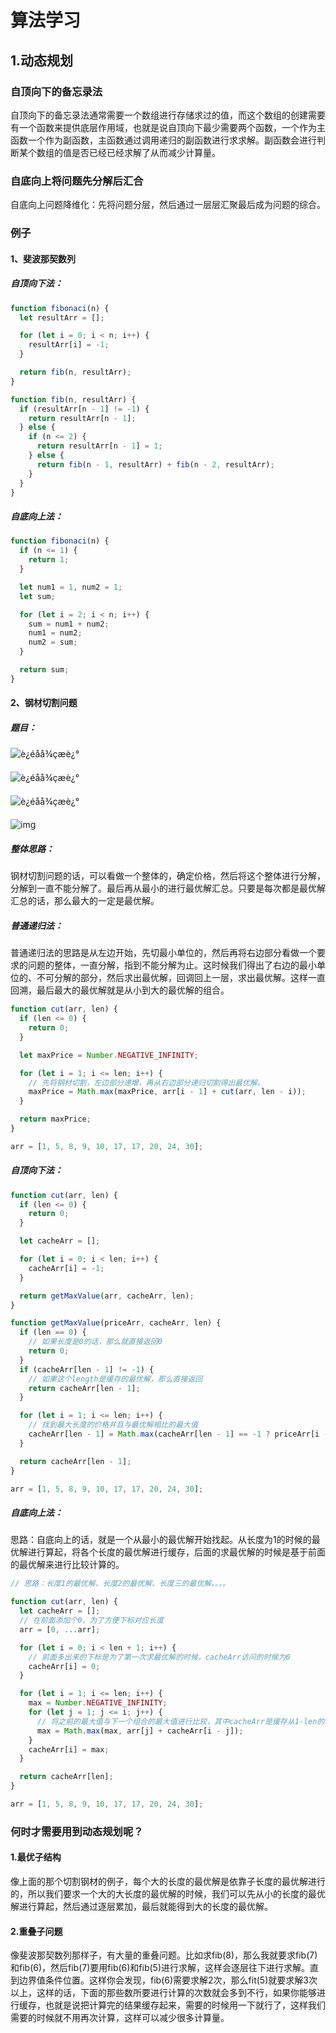# 算法学习

## 1.动态规划

### 自顶向下的备忘录法

自顶向下的备忘录法通常需要一个数组进行存储求过的值，而这个数组的创建需要有一个函数来提供底层作用域，也就是说自顶向下最少需要两个函数，一个作为主函数一个作为副函数，主函数通过调用递归的副函数进行求求解。副函数会进行判断某个数组的值是否已经已经求解了从而减少计算量。

### 自底向上将问题先分解后汇合

自底向上问题降维化：先将问题分层，然后通过一层层汇聚最后成为问题的综合。

### 例子

#### 1、斐波那契数列

##### 自顶向下法：

```js
function fibonaci(n) {
  let resultArr = [];

  for (let i = 0; i < n; i++) {
    resultArr[i] = -1;
  }

  return fib(n, resultArr);
}

function fib(n, resultArr) {
  if (resultArr[n - 1] != -1) {
    return resultArr[n - 1];
  } else {
    if (n <= 2) {
      return resultArr[n - 1] = 1;
    } else {
      return fib(n - 1, resultArr) + fib(n - 2, resultArr);
    }
  }
}
```



##### 自底向上法：

```js
function fibonaci(n) {
  if (n <= 1) {
    return 1;
  }

  let num1 = 1, num2 = 1;
  let sum;

  for (let i = 2; i < n; i++) {
    sum = num1 + num2;
    num1 = num2;
    num2 = sum;
  }

  return sum;
}
```



#### 2、钢材切割问题

##### 题目：

![è¿éåå¾çæè¿°](.\images\20170715221117648.png)

![è¿éåå¾çæè¿°](images/20170715222316773.png)

![è¿éåå¾çæè¿°](images/20170715222600560.png)

![img](images/20170715222733332.png)

##### 整体思路：

钢材切割问题的话，可以看做一个整体的，确定价格，然后将这个整体进行分解，分解到一直不能分解了。最后再从最小的进行最优解汇总。只要是每次都是最优解汇总的话，那么最大的一定是最优解。

##### 普通递归法：

普通递归法的思路是从左边开始，先切最小单位的，然后再将右边部分看做一个要求的问题的整体，一直分解，指到不能分解为止。这时候我们得出了右边的最小单位的、不可分解的部分，然后求出最优解，回调回上一层，求出最优解。这样一直回溯，最后最大的最优解就是从小到大的最优解的组合。

```js
function cut(arr, len) {
  if (len <= 0) {
    return 0;
  }

  let maxPrice = Number.NEGATIVE_INFINITY;

  for (let i = 1; i <= len; i++) {
    // 先将钢材切割，左边部分递增，再从右边部分递归切割得出最优解。
    maxPrice = Math.max(maxPrice, arr[i - 1] + cut(arr, len - i));
  }

  return maxPrice;
}

arr = [1, 5, 8, 9, 10, 17, 17, 20, 24, 30];

```

##### 自顶向下法：

```js
function cut(arr, len) {
  if (len <= 0) {
    return 0;
  }

  let cacheArr = [];

  for (let i = 0; i < len; i++) {
    cacheArr[i] = -1;
  }

  return getMaxValue(arr, cacheArr, len);
}

function getMaxValue(priceArr, cacheArr, len) {
  if (len == 0) {
    // 如果长度是0的话，那么就直接返回0
    return 0;
  }
  if (cacheArr[len - 1] != -1) {
    // 如果这个length是缓存的最优解，那么直接返回
    return cacheArr[len - 1];
  }

  for (let i = 1; i <= len; i++) {
    // 找到最大长度的价格并且与最优解相比的最大值
    cacheArr[len - 1] = Math.max(cacheArr[len - 1] == -1 ? priceArr[i - 1] : cacheArr[len - 1], priceArr[i - 1] + getMaxValue(priceArr, cacheArr, len - i))
  }

  return cacheArr[len - 1];
}

arr = [1, 5, 8, 9, 10, 17, 17, 20, 24, 30];
```



##### 自底向上法：

思路：自底向上的话，就是一个从最小的最优解开始找起。从长度为1的时候的最优解进行算起，将各个长度的最优解进行缓存，后面的求最优解的时候是基于前面的最优解来进行比较计算的。

```js
// 思路：长度1的最优解、长度2的最优解、长度三的最优解。。。。

function cut(arr, len) {
  let cacheArr = [];
  // 在前面添加个0，为了方便下标对应长度
  arr = [0, ...arr];

  for (let i = 0; i < len + 1; i++) {
  	// 前面多出来的下标是为了第一次求最优解的时候，cacheArr访问的时候为0
    cacheArr[i] = 0;
  }

  for (let i = 1; i <= len; i++) {
    max = Number.NEGATIVE_INFINITY;
    for (let j = 1; j <= i; j++) {
      // 将之前的最大值与下一个组合的最大值进行比较，其中cacheArr是缓存从1-len的最优解
      max = Math.max(max, arr[j] + cacheArr[i - j]);
    }
    cacheArr[i] = max;
  }

  return cacheArr[len];
}

arr = [1, 5, 8, 9, 10, 17, 17, 20, 24, 30];
```

### 何时才需要用到动态规划呢？

#### 1.最优子结构

​	像上面的那个切割钢材的例子，每个大的长度的最优解是依靠子长度的最优解进行的，所以我们要求一个大的大长度的最优解的时候，我们可以先从小的长度的最优解进行算起，然后通过逐层累加，最后就能得到大的长度的最优解。

#### 2.重叠子问题

​	像斐波那契数列那样子，有大量的重叠问题。比如求fib(8)，那么我就要求fib(7)和fib(6)，然后fib(7)要用fib(6)和fib(5)进行求解，这样会逐层往下进行求解。直到边界值条件位置。这样你会发现，fib(6)需要求解2次，那么fit(5)就要求解3次以上，这样的话，下面的那些数所要进行计算的次数就会多到不行，如果你能够进行缓存，也就是说把计算完的结果缓存起来，需要的时候用一下就行了，这样我们需要的时候就不用再次计算，这样可以减少很多计算量。

### 


